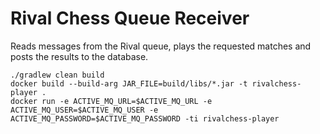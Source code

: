 Rival Chess Queue Receiver
==========================

Reads messages from the Rival queue, plays the requested matches and posts the results to the database.

    ./gradlew clean build
    docker build --build-arg JAR_FILE=build/libs/*.jar -t rivalchess-player .
    docker run -e ACTIVE_MQ_URL=$ACTIVE_MQ_URL -e ACTIVE_MQ_USER=$ACTIVE_MQ_USER -e ACTIVE_MQ_PASSWORD=$ACTIVE_MQ_PASSWORD -ti rivalchess-player
